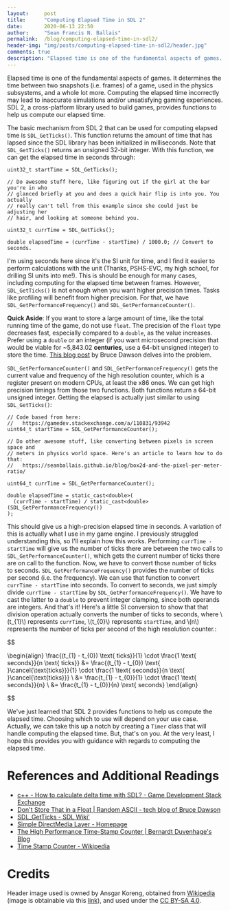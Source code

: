 ```yaml
---
layout:     post
title:      "Computing Elapsed Time in SDL 2"
date:       2020-06-13 22:50
author:     "Sean Francis N. Ballais"
permalink:  /blog/computing-elapsed-time-in-sdl2/
header-img: "img/posts/computing-elapsed-time-in-sdl2/header.jpg"
comments: true
description: "Elapsed time is one of the fundamental aspects of games. But, how do you compute it? If you're using SDL 2, the library provides functions that will help us with just that."
---
```


Elapsed time is one of the fundamental aspects of games. It determines the time between two snapshots (i.e. frames) of a game, used in the physics subsystems, and a whole lot more. Computing the elapsed time incorrectly may lead to inaccurate simulations and/or unsatisfying gaming experiences. SDL 2, a cross-platform library used to build games, provides functions to help us compute our elapsed time.

The basic mechanism from SDL 2 that can be used for computing elapsed time is `SDL_GetTicks()`. This function returns the amount of time that has lapsed since the SDL library has been initialized in milliseconds. Note that `SDL_GetTicks()` returns an unsigned 32-bit integer. With this function, we can get the elapsed time in seconds through:

```
uint32_t startTime = SDL_GetTicks();

// Do awesome stuff here, like figuring out if the girl at the bar you're in who
// glanced briefly at you and does a quick hair flip is into you. You actually
// really can't tell from this example since she could just be adjusting her
// hair, and looking at someone behind you.

uint32_t currTime = SDL_GetTicks();

double elapsedTime = (currTime - startTime) / 1000.0; // Convert to seconds.
```

I'm using seconds here since it's the SI unit for time, and I find it easier to perform calculations with the unit (Thanks, PSHS-EVC, my high school, for drilling SI units into me!). This is should be enough for many cases, including computing for the elapsed time between frames. However, `SDL_GetTicks()` is not enough when you want higher precision times. Tasks like profiling will benefit from higher precision. For that, we have `SDL_GetPerformanceFrequency()` and `SDL_GetPerformanceCounter()`.

**Quick Aside**: If you want to store a large amount of time, like the total running time of the game, do not use `float`. The precision of the `float` type decreases fast, especially compared to a `double`, as the value increases. Prefer using a `double` or an integer (if you want microsecond precision that would be viable for \~5,843.02 **centuries**, use a 64-bit unsigned integer) to store the time. [This blog post](https://randomascii.wordpress.com/2012/02/13/dont-store-that-in-a-float/) by Bruce Dawson delves into the problem.

`SDL_GetPerformanceCounter()` and `SDL_GetPerformanceFrequency()` gets the current value and frequency of the high resolution counter, which is a register present on modern CPUs, at least the x86 ones. We can get high precision timings from those two functions. Both functions return a 64-bit unsigned integer. Getting the elapsed is actually just similar to using `SDL_GetTicks()`:

```
// Code based from here:
//   https://gamedev.stackexchange.com/a/110831/93942
uint64_t startTime = SDL_GetPerformanceCounter();

// Do other awesome stuff, like converting between pixels in screen space and
// meters in physics world space. Here's an article to learn how to do that:
//   https://seanballais.github.io/blog/box2d-and-the-pixel-per-meter-ratio/

uint64_t currTime = SDL_GetPerformanceCounter();

double elapsedTime = static_cast<double>(
  (currTime - startTime) / static_cast<double>(SDL_GetPerformanceFrequency())
);
```

This should give us a high-precision elapsed time in seconds. A variation of this is actually what I use in my game engine. I previously struggled understanding this, so I'll explain how this works. Performing `currTime - startTime` will give us the number of ticks there are between the two calls to `SDL_GetPerformanceCounter()`, which gets the current number of ticks there are on call to the function. Now, we have to convert those number of ticks to seconds. `SDL_GetPerformanceFrequency()` provides the number of ticks per second (i.e. the frequency). We can use that function to convert `currTime - startTime` into seconds. To convert to seconds, we just simply divide `currTime - startTime` by `SDL_GetPerformanceFrequency()`. We have to cast the latter to a `double` to prevent integer clamping, since both operands are integers. And that's it! Here's a little SI conversion to show that that division operation actually converts the number of ticks to seconds, where \\(t_{1}\\) represents `currTime`, \\(t_{0}\\) represents `startTime`, and \\(n\\) represents the number of ticks per second of the high resolution counter.:

$$

\begin{align}
\frac{(t_{1} - t_{0}) \text{ ticks}}{1} \cdot \frac{1 \text{ seconds}}{n \text{ ticks}} &= \frac{(t_{1} - t_{0}) \text{ }\cancel{\text{ticks}}}{1} \cdot \frac{1 \text{ seconds}}{n \text{ }\cancel{\text{ticks}}} \\
&= \frac{t_{1} - t_{0}}{1} \cdot \frac{1 \text{ seconds}}{n} \\
&= \frac{t_{1} - t_{0}}{n} \text{ seconds}
\end{align}

$$

We've just learned that SDL 2 provides functions to help us compute the elapsed time. Choosing which to use will depend on your use case. Actually, we can take this up a notch by creating a `Timer` class that will handle computing the elapsed time. But, that's on you. At the very least, I hope this provides you with guidance with regards to computing the elapsed time.

# References and Additional Readings

 * [c++ - How to calculate delta time with SDL? - Game Development Stack Exchange](https://gamedev.stackexchange.com/q/110825/93942)
 * [Don't Store That in a Float \| Random ASCII - tech blog of Bruce Dawson](https://randomascii.wordpress.com/2012/02/13/dont-store-that-in-a-float/)
 * [SDL_GetTicks - SDL Wiki'](https://wiki.libsdl.org/SDL_GetTicks)
 * [Simple DirectMedia Layer - Homepage](https://www.libsdl.org/)
 * [The High Performance Time-Stamp Counter \| Bernardt Duvenhage's Blog](https://bduvenhage.me/performance/2019/06/22/high-performance-timer.html)
 * [Time Stamp Counter - Wikipedia](https://en.wikipedia.org/wiki/Time_Stamp_Counter)

# Credits

Header image used is owned by Ansgar Koreng, obtained from [Wikipedia](https://wikipedia.org/) (image is obtainable via this [link](https://en.wikipedia.org/wiki/Stopwatch#/media/File:Stopwatch,_1810201155,_ako.jpg)), and used under the [CC BY-SA 4.0](https://creativecommons.org/licenses/by-sa/4.0/legalcode).
